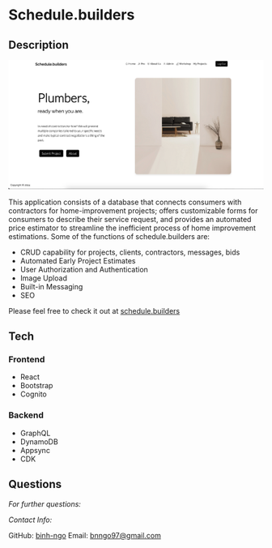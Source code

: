 # Schedule.builders
  
## Description

![landingPage](/frontend/src/assets/readme.png)

This application consists of a database that connects consumers with contractors for home-improvement projects; offers customizable forms for consumers to describe their service request, and provides an automated price estimator to streamline the inefficient process of home improvement estimations. Some of the functions of schedule.builders are:

  * CRUD capability for projects, clients, contractors, messages, bids
  * Automated Early Project Estimates
  * User Authorization and Authentication
  * Image Upload
  * Built-in Messaging
  * SEO

  Please feel free to check it out at [schedule.builders](http://www.schedule.builders)

  ## Tech

  ### Frontend
  * React
  * Bootstrap
  * Cognito
  
  ### Backend
  * GraphQL
  * DynamoDB
  * Appsync
  * CDK

  ## Questions
        
  *For further questions:*

  *Contact Info:*
    
  GitHub: [binh-ngo](https://github.com/binh-ngo)
  Email: [bnngo97@gmail.com](mailto:bnngo97@gmail.com)
      